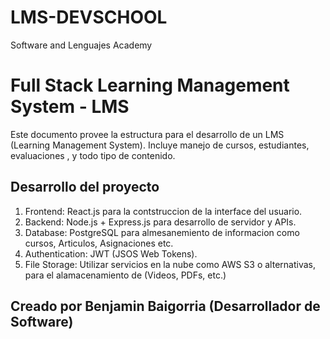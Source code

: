 # LMS-DEVSCHOOL
Software and Lenguajes Academy
# Full Stack Learning Management System - LMS
Este documento provee la estructura para el desarrollo de un LMS (Learning Management System).
Incluye manejo de cursos, estudiantes, evaluaciones , y todo tipo de contenido.

## Desarrollo del proyecto
1. Frontend: React.js para la contstruccion de la interface del usuario.
2. Backend: Node.js + Express.js para desarrollo de servidor y APIs.
3. Database: PostgreSQL para almesanemiento de informacion como cursos, Articulos, Asignaciones etc.
4. Authentication: JWT (JSOS Web Tokens).
5. File Storage: Utilizar servicios en la nube como AWS S3 o alternativas, para el alamacenamiento de (Videos, PDFs, etc.)







## Creado por Benjamin Baigorria (Desarrollador de Software)